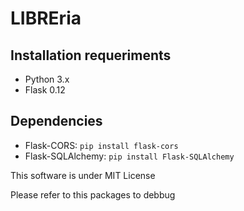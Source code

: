 # LIBREria


## Installation requeriments

- Python 3.x
- Flask 0.12

## Dependencies

- Flask-CORS: `pip install flask-cors`
- Flask-SQLAlchemy: `pip install Flask-SQLAlchemy`


This software is under MIT License 


Please refer to this packages to debbug


